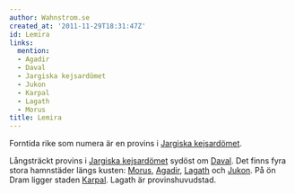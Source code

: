 ```yaml
---
author: Wahnstrom.se
created_at: '2011-11-29T18:31:47Z'
id: Lemira
links:
  mention:
  - Agadir
  - Daval
  - Jargiska kejsardömet
  - Jukon
  - Karpal
  - Lagath
  - Morus
title: Lemira
---
```


Forntida rike som numera är en provins i [Jargiska kejsardömet].

Långsträckt provins i [Jargiska kejsardömet] sydöst om [Daval]. Det finns fyra stora hamnstäder
längs kusten: [Morus], [Agadir], [Lagath] och [Jukon]. På ön Dram ligger staden [Karpal]. Lagath är
provinshuvudstad.

  [Jargiska kejsardömet]: Jargiska_kejsardömet
  [Daval]: Daval
  [Morus]: Morus
  [Agadir]: Agadir
  [Lagath]: Lagath
  [Jukon]: Jukon
  [Karpal]: Karpal